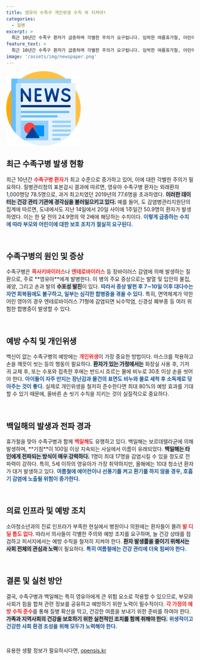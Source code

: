 ```yaml
---
title: 영유아 수족구 개인위생 수칙 꼭 지켜야!
categories:
  - 질병
excerpt: >
  최근 10년간 수족구 환자가 급증하며 각별한 주의가 요구됩니다. 임박한 여름휴가철, 어린이와 청소년을 노리는 수족구와 백일해의 위협! 개인위생 강화를 통한 예방이 절실합니다. 건강을 지키는 방법을 지금 확인하세요!
feature_text: >
  최근 10년간 수족구 환자가 급증하며 각별한 주의가 요구됩니다. 임박한 여름휴가철, 어린이와 청소년을 노리는 수족구와 백일해의 위협! 개인위생 강화를 통한 예방이 절실합니다. 건강을 지키는 방법을 지금 확인하세요!
image: '/assets/img/newspaper.png'
---
```


<p><img src="/assets/img/newspaper.png" alt="kimp 속보" /></p>

<h2 data-ke-size="size26">최근 수족구병 발생 현황</h2>

<p data-ke-size="size16">최근 10년간 <b><span style="color: #ee2323;">수족구병 환자</span></b>가 최고 수준으로 증가하고 있어, 이에 대한 각별한 주의가 필요하다. 질병관리청의 표본감시 결과에 따르면, 영유아 수족구병 환자는 외래환자 1,000명당 78.5명으로, 과거 최고치였던 2019년의 77.6명을 초과하였다. <b><span style="background-color: #21538527;">이러한 데이터는 건강 관리 기관에 경각심을 불러일으키고 있다.</span></b> 예를 들어, 도 감염병관리지원단의 집계에 따르면, 도내에서도 지난 14일에서 20일 사이에 1주일간 50.9명의 환자가 발생하였다. 이는 한 달 전의 24.9명의 약 2배에 해당하는 수치이다. <b><span style="color: #1a5490;">이렇게 급증하는 수치에 따라 부모와 어린이에 대한 보호 조치가 절실히 요구된다.</span></b></p>

<p data-ke-size="size16">&nbsp;</p>

<h2 data-ke-size="size26">수족구병의 원인 및 증상</h2>

<p data-ke-size="size16">수족구병은 <b><span style="color: #ee2323;">콕사키바이러스</span></b>나 <b><span style="color: #ee2323;">엔테로바이러스</span></b> 등 장바이러스 감염에 의해 발생하는 질환으로, 주로 **영유아**에게 발병한다. 이 병의 주요 증상으로는 발열 및 입안의 물집, 궤양, 그리고 손과 발의 <b><span style="background-color: #21538527;">수포성 발진</span></b>이 있다. <b><span style="color: #1a5490;">따라서 증상 발현 후 7∼10일 이후 대다수는 자연 회복됨에도 불구하고, 일부는 심각한 합병증을 겪을 수 있다.</span></b> 특히, 면역체계가 약한 어린 영아의 경우 엔테로바이러스 71형에 감염되면 뇌수막염, 신경성 폐부종 등 여러 위험한 합병증이 발생할 수 있다.</p>

<p data-ke-size="size16">&nbsp;</p>

<h2 data-ke-size="size26">예방 수칙 및 개인위생</h2>

<p data-ke-size="size16">백신이 없는 수족구병의 예방에는 <b><span style="color: #ee2323;">개인위생</span></b>이 가장 중요한 방법이다. 마스크를 착용하고 손을 깨끗이 씻는 등의 행동이 필요하다. <b><span style="background-color: #21538527;">환자가 있는 가정에서는</span></b> 화장실 사용 후, 기저귀 교체 후, 또는 수포와 접촉한 후에는 반드시 흐르는 물에 비누로 30초 이상 손을 씻어야 한다. <b><span style="color: #1a5490;">아이들이 자주 만지는 장난감과 물건의 표면도 비누와 물로 세척 후 소독제로 닦아주는 것이 좋다.</span></b> 실제로 개인위생을 철저히 준수한다면 최대 80%의 예방 효과를 기대할 수 있기 때문에, 올바른 손 씻기 수칙을 지키는 것이 실질적으로 중요하다.</p>

<p data-ke-size="size16">&nbsp;</p>

<h2 data-ke-size="size26">백일해의 발생과 전파 경과</h2>

<p data-ke-size="size16">휴가철을 맞아 수족구병과 함께 <b><span style="color: #ee2323;">백일해</span></b>도 유행하고 있다. 백일해는 보르데텔라균에 의해 발생하며, **기침**이 100일 이상 지속되는 사실에서 이름이 유래되었다. <b><span style="background-color: #21538527;">백일해는 타인에게 전파되는 방식이 매우 강력하다.</span></b> 1명이 최대 17명을 감염시킬 수 있을 정도로 전파력이 강하다. 특히, 5세 이하의 영유아가 가장 취약하지만, 올해에는 10대 청소년 환자가 대거 발생하고 있다. <b><span style="color: #1a5490;">여름철에 에어컨이나 선풍기를 켜고 환기를 하지 않을 경우, 호흡기 감염에 노출될 위험이 증가한다.</span></b></p>

<p data-ke-size="size16">&nbsp;</p>

<h2 data-ke-size="size26">의료 인프라 및 예방 조치</h2>

<p data-ke-size="size16">소아청소년과의 진료 인프라가 부족한 현실에서 병원이나 의원에는 환자들이 몰려 <b><span style="color: #ee2323;">발 디딜 틈도 없다</span></b>. 따라서 의사들이 각별한 주의와 예방 조치를 요구하며, 늘 건강 상태를 점검하고 피서지에서는 예방 수칙을 철저히 지켜야 한다. <b><span style="background-color: #21538527;">환자 발생률을 줄이기 위해서는 사회 전체의 관심과 노력</span></b>이 필요하다. <b><span style="color: #1a5490;">특히 여름철에는 건강 관리에 더욱 힘써야 한다.</span></b></p>

<p data-ke-size="size16">&nbsp;</p>

<h2 data-ke-size="size26">결론 및 실천 방안</h2>

<p data-ke-size="size16">결국, 수족구병과 백일해는 특히 영유아에게 큰 위험 요소로 작용할 수 있으므로, 부모와 사회가 힘을 합쳐 관련 정보를 공유하고 예방하기 위한 노력이 필수적이다. <b><span style="color: #ee2323;">각 가정의 예방 수칙 준수</span></b>를 통해 질병 확산을 막고, 건강한 여름을 보내기 위한 준비를 하여야 한다. <b><span style="background-color: #21538527;">가족과 지역사회의 건강을 보호하기 위한 실천적인 조치를 함께 취해야 한다.</span></b> <b><span style="color: #1a5490;">위생적이고 건강한 사회 환경 조성을 위해 모두가 노력해야 한다.</span></b></p>

<p data-ke-size="size16">&nbsp;</p>
유용한 생활 정보가 필요하시다면, <a href="https://opensis.kr" rel="dofollow">opensis.kr</a>


